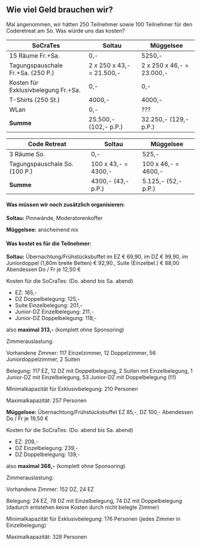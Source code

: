 ## Wie viel Geld brauchen wir?

Mal angenommen, wir hätten 250 Teilnehmer sowie 100 Teilnehmer für den Coderetreat am So. Was würde uns das kosten?

|**SoCraTes**                                                 | Soltau            | Müggelsee |
|---|---|---|
|15 Räume Fr.+Sa.                        | 0,-                 | 5250,-|
|Tagungspauschale Fr.+Sa. (250 P.)   | 2 x 250 x 43,- = 21.500,- | 2 x 250 x 46,- = 23.000,-|
|Kosten für Exklusivbelegung Fr.+Sa. | 0,- | 0,- |
|T-Shirts (250 St.)                                | 4000,-           | 4000,-|
|WLan                                                 | 0,- | ??? |
|**Summe** | 25.500,- (102,- p.P.) | 32.250,- (129,- p.P.) |



|Code Retreat                                                | Soltau            | Müggelsee |
|---|---|---|
|3 Räume So.                                     |0,-                   | 525,-|
|Tagungspauschale So. (100 P.)        | 100 x 43,- = 4300,- | 100 x 46,- = 4600,-|
|**Summe** | 4300,- (43,- p.P.) | 5.125,- (52,- p.P.) |


#### Was müssen wir noch zusätzlich organisieren:

**Soltau:** Pinnwände, Moderatorenkoffer

**Müggelsee:** anscheinend nix


#### Was kostet es für die Teilnehmer:

**Soltau:** Übernachtung/Frühstücksbuffet im EZ € 69,90, im DZ € 99,90, im Juniordoppel (1,60m breite Betten) € 92,90., Suite (Einzelbel.) € 88,00
Abendessen Do / Fr je 12,50 €

Kosten für die SoCraTes: (Do. abend bis Sa. abend)

* EZ: 165,-
* DZ Doppelbelegung: 125,-
* Suite Einzelbelegung: 201,-
* Junior-DZ Einzelbelegung: 211,-
* Junior-DZ Doppelbelegung: 118,-

also **maximal 313,-** (komplett ohne Sponsoring)

Zimmerauslastung: 

Vorhandene Zimmer: 117 Einzelzimmer, 12 Doppelzimmer, 56 Juniordoppelzimmer, 2 Suiten

Belegung: 117 EZ, 12 DZ mit Doppelbelegung, 2 Suiten mit Einzelbelegung, 1 Junior-DZ mit Einzelbelegung, 53 Junior-DZ mit Doppelbelegung (!!!)

Minimalkapazität für Exklusivbelegung: 210 Personen

Maximalkapazität: 257 Personen

**Müggelsee:** Übernachtung/Frühstücksbuffet EZ 85,-, DZ 100,-
Abendessen Do / Fr je 19,50 €

Kosten für die SoCraTes: (Do. abend bis Sa. abend)

* EZ: 209,-
* DZ Einzelbelegung: 239,-
* DZ Doppelbelegung: 139,-

also **maximal 368,-** (komplett ohne Sponsoring)

Zimmerauslastung: 

Vorhandene Zimmer: 152 DZ, 24 EZ

Belegung: 24 EZ, 78 DZ mit Einzelbelegung, 74 DZ mit Doppelbelegung
(dadurch entstehen keine Kosten durch nicht belegte Zimmer)

Minimalkapazität für Exklusivbelegung: 176 Personen (jedes Zimmer in Einzelbelegung)

Maximalkapazität: 328 Personen
